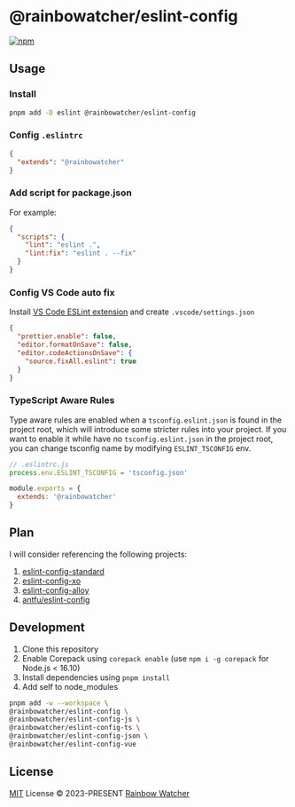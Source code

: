 # @rainbowatcher/eslint-config

[![npm](https://img.shields.io/npm/v/@rainbowatcher/eslint-config?color=a1b858&label=)](https://npmjs.com/package/@rainbowatcher/eslint-config)

## Usage

### Install

```bash
pnpm add -D eslint @rainbowatcher/eslint-config
```

### Config `.eslintrc`

```json
{
  "extends": "@rainbowatcher"
}
```

<!-- > You don't need `.eslintignore` normally as it has been provided by the preset. -->

### Add script for package.json

For example:

```json
{
  "scripts": {
    "lint": "eslint .",
    "lint:fix": "eslint . --fix"
  }
}
```

### Config VS Code auto fix

Install [VS Code ESLint extension](https://marketplace.visualstudio.com/items?itemName=dbaeumer.vscode-eslint) and create `.vscode/settings.json`

```json
{
  "prettier.enable": false,
  "editor.formatOnSave": false,
  "editor.codeActionsOnSave": {
    "source.fixAll.eslint": true
  }
}
```

### TypeScript Aware Rules

Type aware rules are enabled when a `tsconfig.eslint.json` is found in the project root, which will introduce some stricter rules into your project. If you want to enable it while have no `tsconfig.eslint.json` in the project root, you can change tsconfig name by modifying `ESLINT_TSCONFIG` env. 

```js
// .eslintrc.js
process.env.ESLINT_TSCONFIG = 'tsconfig.json'

module.exports = {
  extends: '@rainbowatcher'
}
```

## Plan

I will consider referencing the following projects:

1. [eslint-config-standard](https://github.com/standard/eslint-config-standard)
2. [eslint-config-xo](https://github.com/xojs/eslint-config-xo)
3. [eslint-config-alloy](https://github.com/AlloyTeam/eslint-config-alloy)
4. [antfu/eslint-config](https://github.com/antfu/eslint-config)

## Development

1. Clone this repository
2. Enable Corepack using `corepack enable` (use `npm i -g corepack` for Node.js < 16.10)
3. Install dependencies using `pnpm install`
4. Add self to node_modules

```bash
pnpm add -w --workspace \
@rainbowatcher/eslint-config \
@rainbowatcher/eslint-config-js \
@rainbowatcher/eslint-config-ts \
@rainbowatcher/eslint-config-json \
@rainbowatcher/eslint-config-vue
```

## License

[MIT](./LICENSE) License &copy; 2023-PRESENT [Rainbow Watcher](https://github.com/rainbowatcher)
